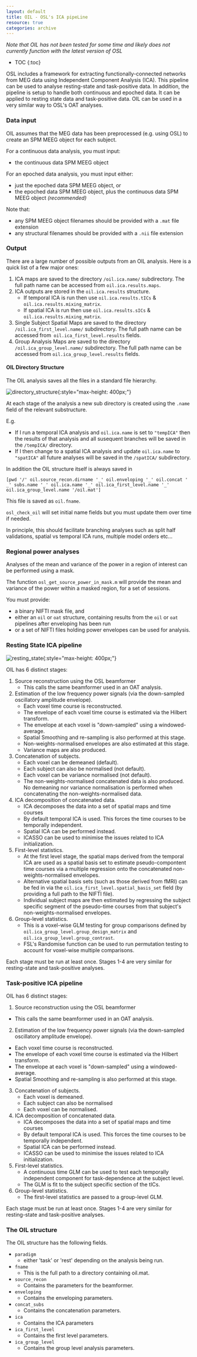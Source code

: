 ```yaml
---
layout: default
title: OIL - OSL's ICA pipeLine
resource: true
categories: archive
---
```


_Note that OIL has not been tested for some time and likely does not currently function with the latest version of OSL_

* TOC
{:toc}

OSL includes a framework for extracting functionally-connected networks from MEG data using Independent Component Analysis (ICA). This pipeline can be used to analyse resting-state and task-positive data. In addition, the pipeline is setup to handle both continuous and epoched data. It can be applied to resting state data and task-positive data. OIL can be used in a very similar way to OSL's OAT analyses.

### Data input

OIL assumes that the MEG data has been preprocessed (e.g. using OSL) to create an SPM MEEG object for each subject. 

For a continuous data analysis, you must input:

- the continuous data SPM MEEG object

For an epoched data analysis, you must input either:

- just the epoched data SPM MEEG object, or 
- the epoched data SPM MEEG object, plus the continuous data SPM MEEG object _(recommended)_

Note that:

- any SPM MEEG object filenames should be provided with a `.mat` file extension
- any structural filenames should be provided with a `.nii` file extension

### Output

There are a large number of possible outputs from an OIL analysis. Here is a quick list of a few major ones:

1. ICA maps are saved to the directory `/oil.ica.name/` subdirectory. The full path name can be accessed from `oil.ica.results.maps`.
2. ICA outputs are stored in the `oil.ica.results` structure. 
	- If temporal ICA is run then use `oil.ica.results.tICs` & `oil.ica.results.mixing_matrix`.
	- If spatial ICA is run then use `oil.ica.results.sICs` & `oil.ica.results.mixing_matrix`.
3. Single Subject Spatial Maps are saved to the directory `/oil.ica_first_level.name/` subdirectory. The full path name can be accessed from` oil.ica_first_level.results` fields.
4. Group Analysis Maps are saved to the directory `/oil.ica_group_level.name/` subdirectory. The full path name can be accessed from `oil.ica_group_level.results` fields.

#### OIL Directory Structure

The OIL analysis saves all the files in a standard file hierarchy.

![directory_structure](archive_oil_directory_structure.png){:style="max-height: 400px;"}

At each stage of the analysis a new sub directory is  created using the `.name` field of the relevant substructure. 

E.g.

- If I run a temporal ICA analysis and `oil.ica.name` is set to `"tempICA"` then the results of that analysis and all susequent branches will be saved in the `/tempICA/` directory.
- If I then change to a spatial ICA analysis and update `oil.ica.name` to `"spatICA"` all future analyses will be saved in the `/spatICA/` subdirectory.

In addition the OIL structure itself is always saved in 

	[pwd '/' oil.source_recon.dirname '_' oil.enveloping '_' oil.concat ' _' subs.name '_' oil.ica.name '_' oil.ica_first_level.name '_' oil.ica_group_level.name '/oil.mat']

This file is saved as `oil.fname`.

`osl_check_oil` will set initial name fields but you must update them over time if needed.

In principle, this should facilitate branching analyses such as split half validations, spatial vs temporal ICA runs, multiple model orders etc...

### Regional power analyses

Analyses of the mean and variance of the power in a region of interest can be performed using a mask. 

The function `osl_get_source_power_in_mask.m` will provide the mean and variance of the power within a masked region, for a set of sessions. 

You must provide:

- a binary NIFTI mask file, and
- either an `oil` or `oat` structure, containing results from the `oil` or `oat` pipelines after enveloping has been run
- or a set of NIFTI files holding power envelopes can be used for analysis. 

### Resting State ICA pipeline

![resting_state](archive_oil_resting_state.png){:style="max-height: 400px;"}

OIL has 6 distinct stages:

1. Source reconstruction using the OSL beamformer
	- This calls the same beamformer used in an OAT analysis.
2. Estimation of the low frequency power signals (via the down-sampled oscillatory amplitude envelope).
	- Each voxel time course is reconstructed. 
	- The envelope of each voxel time course is estimated via the Hilbert transform.
	- The envelope at each voxel is "down-sampled" using a windowed-average.
	- Spatial Smoothing and re-sampling is also performed at this stage.
	- Non-weights-normalised envelopes are also estimated at this stage.
	- Variance maps are also produced.
3. Concatenation of subjects.
	- Each voxel can be demeaned (default).
	- Each subject can also be normalised (not default).
	- Each voxel can be variance normalised (not default).
	- The non-weights-normalised concatenated data is also produced. No demeaning nor variance normalisation is performed when concatenating the non-weights-normalised data.
4. ICA decomposition of concatenated data.
	- ICA decomposes the data into a set of spatial maps and time courses
	- By default temporal ICA is used. This forces the time courses to be temporally independent.
	- Spatial ICA can be performed instead.
	- ICASSO can be used to minimise the issues related to ICA initialization.
5. First-level statistics.
	- At the first level stage, the spatial maps derived from the temporal ICA are used as a spatial basis set to estimate pseudo-compontent time courses via a multiple regression onto the concatenated non-weights-normalised envelopes.
	- Alternative spatial basis sets (such as those derived from fMRI) can be fed in via the `oil.ica_first_level.spatial_basis_set` field (by providing a full path to the NIFTI file).
	- Individual subject maps are then estimated by regressing the subject specific segment of the pseudo-time courses from that subject's non-weights-normalised envelopes.
6. Group-level statistics.
	- This is a voxel-wise GLM testing for group comparisons defined by `oil.ica_group_level.group_design_matrix` and `oil.ica_group_level.group_contrast`.
	- FSL's Randomise function can be used to run permutation testing to account for voxel-wise multiple comparisons.

Each stage must be run at least once. Stages 1-4 are very similar for resting-state and task-positive analyses. 

### Task-positive ICA pipeline

OIL has 6 distinct stages:

1. Source reconstruction using the OSL beamformer
- This calls the same beamformer used in an OAT analysis.
2. Estimation of the low frequency power signals (via the down-sampled oscillatory amplitude envelope).
- Each voxel time course is reconstructed. 
- The envelope of each voxel time course is estimated via the Hilbert transform.
- The envelope at each voxel is "down-sampled" using a windowed-average.
- Spatial Smoothing and re-sampling is also performed at this stage.
3. Concatenation of subjects.
	- Each voxel is demeaned.
	- Each subject can also be normalised
	- Each voxel can be normalised.
4. ICA decomposition of concatenated data.
	- ICA decomposes the data into a set of spatial maps and time courses
	- By default temporal ICA is used. This forces the time courses to be temporally independent.
	- Spatial ICA can be performed instead.
	- ICASSO can be used to minimise the issues related to ICA initialization.
5. First-level statistics.
	- A continuous time GLM can be used to test each temporally independent component for task-dependence at the subject level.
	- The GLM is fit to the subject specific section of the tICs.
6. Group-level statistics.
	- The first-level statistics are passed to a group-level GLM.

Each stage must be run at least once. Stages 1-4 are very similar for resting-state and task-positive analyses. 


### The OIL structure

The OIL structure has the following fields.

- `paradigm`
	- either 'task' or 'rest' depending on the analysis being run.
- `fname`
	- This is the full path to a directory containing oil.mat.
- `source_recon`
	- Contains the parameters for the beamformer.
- `enveloping`
	- Contains the enveloping parameters.
- `concat_subs`
	- Contains the concatenation parameters.
- `ica`
	- Contains the ICA parameters
- `ica_first_level`
	- Contains the first level parameters.
- `ica_group_level`
	- Contains the group level analysis parameters.

